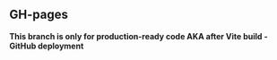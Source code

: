 ## GH-pages

**This branch is only for production-ready code AKA after Vite build - GitHub deployment**